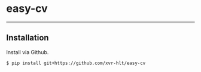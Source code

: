 # easy-cv

-----

## Installation

Install via Github.

```bash
$ pip install git+https://github.com/xvr-hlt/easy-cv
```